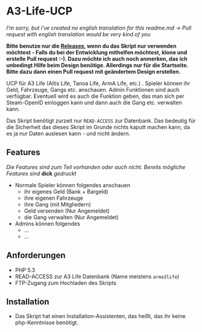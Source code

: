 # A3-Life-UCP

*I'm sorry, but i've created no english translation for this readme.md -> Pull request with english translation would be very kind of you*

**Bitte benutze nur die [Releases](https://github.com/majoess/A3-Life-UCP/releases), wenn du das Skript nur verwenden möchtest - Falls du bei der Entwicklung mithelfen möchtest, klone und erstelle Pull request :-). Dazu möchte ich auch noch anmerken, das ich unbedingt Hilfe beim Design benötige. Allerdings nur für die Startseite. Bitte dazu dann einen Pull request mit geändertem Design erstellen.**


UCP für A3 Life (Altis Life, Tanoa Life, ArmA Life, etc.) . Spieler können ihr Geld, Fahrzeuge, Gangs etc. anschauen. Admin Funktionen sind auch verfügbar. Eventuell wird es auch die Funktion geben, das man sich per Steam-OpenID einloggen kann und dann auch die Gang etc. verwalten kann.

Das Skript benötigt zurzeit nur `READ-ACCESS` zur Datenbank. Das bedeutig für die Sicherheit das dieses Skript im Grunde nichts kaputt machen kann, da es ja nur Daten auslesen kann - und nicht ändern.

## Features

 *Die Features sind zum Teil vorhanden oder auch nicht. Bereits mögliche Features sind* **dick** *gedruckt*
* Normale Spieler können folgendes anschauen
  * ihr eigenes Geld (Bank + Bargeld)
  * ihre eigenen Fahrzeuge
  * ihre Gang (mit Mitgliedern)
  * Geld versenden (Nur Angemeldet)
  * die Gang verwalten (Nur Angemeldet)
* Admins können folgendes
  * ...
  * ...

## Anforderungen

* PHP 5.3
* READ-ACCESS zur A3 Life Datenbank (Name meistens `arma3life`)
* FTP-Zugang zum Hochladen des Skripts

## Installation

* Das Skript hat einen Installation-Assistenten, das heißt, das ihr keine php-Kenntnisse benötigt.


